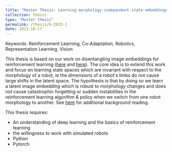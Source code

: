 ```yaml
---
title: "Master Thesis: Learning morphology-independent state embeddings for morphology-invariant reinforcement learning"
collection: thesis
type: "Master thesis"
permalink: /thesis/m-2023-1
date: 2023-10-17
---
```

Keywords: Reinforcement Learning, Co-Adaptation, Robotics, Representation Learning, Vision

This thesis is based on our work on disentangling image embeddings for reinforcement learning ([here](https://arxiv.org/pdf/2305.14133.pdf) and [here](https://arxiv.org/pdf/2207.05480.pdf)). The core idea is to extend this work and focus on learning state spaces which are invariant with respect to the morphology of a robot, ie the dimensions of a robot's limbs do not cause large shifts in the latent space. The hypothesis is that by doing so we learn a latent image embedding which is robust to morphology changes and does not cause catastrophic forgetting or sudden instabilities in the reinforcement learning algorithm & policy when we switch from one robot morphology to another. See [here](http://proceedings.mlr.press/v100/luck20a/luck20a.pdf) for additional background reading.

This thesis requires:
- An understanding of deep learning and the basics of reinforcement learning
- the willingness to work with simulated robots
- Python
- Pytorch
